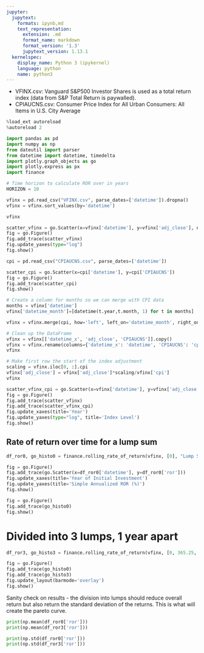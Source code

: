 ```yaml
---
jupyter:
  jupytext:
    formats: ipynb,md
    text_representation:
      extension: .md
      format_name: markdown
      format_version: '1.3'
      jupytext_version: 1.13.1
  kernelspec:
    display_name: Python 3 (ipykernel)
    language: python
    name: python3
---
```


- VFINX.csv: Vanguard S&P500 Investor Shares is used as a total return index (data from S&P Total Return is paywalled).
- CPIAUCNS.csv: Consumer Price Index for All Urban Consumers: All Items in U.S. City Average

```python
%load_ext autoreload
%autoreload 2
```

```python
import pandas as pd
import numpy as np
from dateutil import parser
from datetime import datetime, timedelta
import plotly.graph_objects as go
import plotly.express as px
import finance
```

```python
# Time horizon to calculate ROR over in years
HORIZON = 10
```

```python
vfinx = pd.read_csv("VFINX.csv", parse_dates=['datetime']).dropna()
vfinx = vfinx.sort_values(by='datetime')
```

```python
vfinx
```

```python
scatter_vfinx = go.Scatter(x=vfinx['datetime'], y=vfinx['adj_close'], name='VFINX')
fig = go.Figure()
fig.add_trace(scatter_vfinx)
fig.update_yaxes(type="log")
fig.show()
```

```python
cpi = pd.read_csv("CPIAUCNS.csv", parse_dates=['datetime'])
```

```python
scatter_cpi = go.Scatter(x=cpi['datetime'], y=cpi['CPIAUCNS'])
fig = go.Figure()
fig.add_trace(scatter_cpi)
fig.show()
```

```python
# Create a column for months so we can merge with CPI data
months = vfinx['datetime'] 
vfinx['datetime_month']=[datetime(t.year,t.month, 1) for t in months]
```

```python
vfinx = vfinx.merge(cpi, how='left', left_on='datetime_month', right_on='datetime').dropna()
```

```python
# Clean up the DataFrame
vfinx = vfinx[['datetime_x', 'adj_close', 'CPIAUCNS']].copy()
vfinx = vfinx.rename(columns={'datetime_x': 'datetime', 'CPIAUCNS': 'cpi'})
vfinx
```

```python
# Make first row the start of the index adjustment
scaling = vfinx.iloc[0, :].cpi
vfinx['adj_close'] = vfinx['adj_close']*scaling/vfinx['cpi']
vfinx
```

```python
scatter_vfinx_cpi = go.Scatter(x=vfinx['datetime'], y=vfinx['adj_close'], name='VFINX CPI Adjusted')
fig = go.Figure()
fig.add_trace(scatter_vfinx)
fig.add_trace(scatter_vfinx_cpi)
fig.update_xaxes(title='Year')
fig.update_yaxes(type="log", title='Index Level')
fig.show()
```

## Rate of return over time for a lump sum

```python
df_ror0, go_histo0 = finance.rolling_rate_of_return(vfinx, [0], "Lump Sum", HORIZON)
```

```python
fig = go.Figure()
fig.add_trace(go.Scatter(x=df_ror0['datetime'], y=df_ror0['ror']))
fig.update_xaxes(title='Year of Initial Investment')
fig.update_yaxes(title='Simple Annualized ROR (%)')
fig.show()
```

```python
fig = go.Figure()
fig.add_trace(go_histo0)
fig.show()
```

# Divided into 3 lumps, 1 year apart

```python
df_ror3, go_histo3 = finance.rolling_rate_of_return(vfinx, [0, 365.25, 2*365.25], "3 Lumps, One Year Spacing", HORIZON)
```

```python
fig = go.Figure()
fig.add_trace(go_histo0)
fig.add_trace(go_histo3)
fig.update_layout(barmode='overlay')
fig.show()
```

Sanity check on results - the division into lumps should reduce overall return but also return the standard deviation of the returns. This is what will create the pareto curve.

```python
print(np.mean(df_ror0['ror']))
print(np.mean(df_ror3['ror']))
```

```python
print(np.std(df_ror0['ror']))
print(np.std(df_ror3['ror']))
```

```python

```
